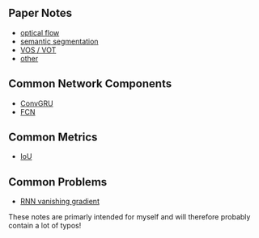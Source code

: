 ## **Paper Notes**

- [optical flow](https://github.com/CuijingChen/Paper_Notes/tree/master/Paper%20Notes/optical%20flow)
- [semantic segmentation](https://github.com/CuijingChen/Paper_Notes/tree/master/Paper%20Notes/semantic%20segmentation)
- [VOS / VOT](https://github.com/CuijingChen/Paper_Notes/tree/master/Paper%20Notes/VOS%26VOT)
- [other]() 



## **Common Network Components**

- [ConvGRU](https://github.com/CuijingChen/Paper_Notes/blob/master/Network%20Component/ConvGRU/README.md)
- [FCN](https://github.com/hassony2/inria/wiki/detection-papers)



## **Common Metrics**

- [IoU](https://github.com/hassony2/inria/wiki/detection-papers)



## **Common Problems**

- [RNN vanishing gradient](https://github.com/hassony2/inria/wiki/detection-papers)





These notes are primarly intended for myself and will therefore probably contain a lot of typos!


